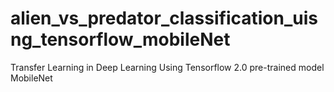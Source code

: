 # alien_vs_predator_classification_uisng_tensorflow_mobileNet
Transfer Learning in Deep Learning Using Tensorflow 2.0 pre-trained model MobileNet
